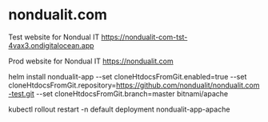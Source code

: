 # nondualit.com

Test website for Nondual IT
https://nondualit-com-tst-4vax3.ondigitalocean.app

Prod website for Nondual IT
https://nondualit.com

helm install nondualit-app --set cloneHtdocsFromGit.enabled=true --set cloneHtdocsFromGit.repository=https://github.com/nondualit/nondualit.com-test.git  --set cloneHtdocsFromGit.branch=master bitnami/apache

kubectl rollout restart -n default deployment nondualit-app-apache
